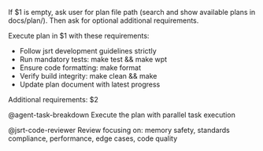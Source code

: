 If $1 is empty, ask user for plan file path (search and show available plans in docs/plan/). Then ask for optional additional requirements.

Execute plan in $1 with these requirements:
- Follow jsrt development guidelines strictly
- Run mandatory tests: make test && make wpt
- Ensure code formatting: make format
- Verify build integrity: make clean && make
- Update plan document with latest progress

Additional requirements: $2

@agent-task-breakdown Execute the plan with parallel task execution

@jsrt-code-reviewer Review focusing on: memory safety, standards compliance, performance, edge cases, code quality
